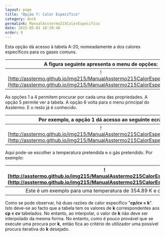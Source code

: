 ```yaml
---
layout: page
title: "Opção 7: Calor Específico"
category: dock
permalink: ManualAsstermo215CalorEspecifico
date: 2015-05-01 18:29:40
order: 9
---
```


Esta opção dá acesso à tabela A-20, nomeadamente a dos calores específicos para os gases comuns.

|A figura seguinte apresenta o menu de opções:
|:---:
|![http://asstermo.github.io/img215/ManualAsstermo215CalorEspecifico_01.png](http://asstermo.github.io/img215/ManualAsstermo215CalorEspecifico_01.png)

As opções 1 a 4 permitem procurar por cada uma das propriedades. A opção 5 permite ver a tabela. A opção 6 volta para o menu principal do Asstermo. E o resto já é conhecido.

|Por exemplo, a opção 1 dá acesso ao seguinte ecrã:
|:---:
|![http://asstermo.github.io/img215/ManualAsstermo215CalorEspecifico_02.png](http://asstermo.github.io/img215/ManualAsstermo215CalorEspecifico_02.png)

Aqui pode-se escolher a temperatura pretendida e o gás pretendido.
Por exemplo:

|![http://asstermo.github.io/img215/ManualAsstermo215CalorEspecifico_03.png](http://asstermo.github.io/img215/ManualAsstermo215CalorEspecifico_03.png)
|:---:
|Este é um exemplo para uma temperatura de 354.89 K e o gás CO2.

Como se pode observar, há duas razões de calor específico "**cp/cv = k**". Isto deve-se ao facto que a tabela tem os valores de **k** correspondentes aos **cp** e **cv** tabelados. No entanto, ao interpolar, o valor de **k** não deve ser interpolado da mesma forma. No entanto, como é pouco provável que se execute uma procura por **k**, então fica ao critério do utilizador uma possível procura iterativa do **k** desejado.